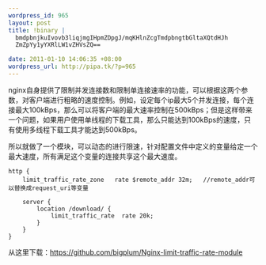```yaml
--- 
wordpress_id: 965
layout: post
title: !binary |
  bmdpbnjkuIvovb3liqjmgIHpmZDpgJ/mqKHlnZcgTmdpbngtbGltaXQtdHJh
  ZmZpYy1yYXRlLW1vZHVsZQ==

date: 2011-01-10 14:06:35 +08:00
wordpress_url: http://pipa.tk/?p=965
---
```

nginx自身提供了限制并发连接数和限制单连接速率的功能，可以根据这两个参数，对客户端进行粗略的速度控制。例如，设定每个ip最大5个并发连接，每个连接最大100kBps，那么可以将客户端的最大速率控制在500kBps；但是这样带来一个问题，如果用户使用单线程的下载工具，那么只能达到100kBps的速度，只有使用多线程下载工具才能达到500kBps。

所以就做了一个模块，可以动态的进行限速，针对配置文件中定义的变量给定一个最大速度，所有满足这个变量的连接共享这个最大速度。

    http {
        limit_traffic_rate_zone   rate $remote_addr 32m;   //remote_addr可以替换成request_uri等变量
        
        server {
            location /download/ {
                limit_traffic_rate  rate 20k;
            }
        }
    }

从这里下载：<a href="https://github.com/bigplum/Nginx-limit-traffic-rate-module">https://github.com/bigplum/Nginx-limit-traffic-rate-module</a>

